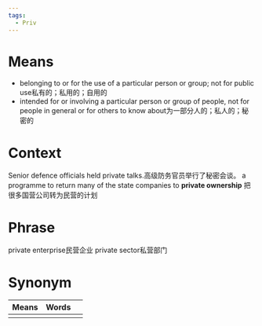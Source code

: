 ```yaml
---
tags:
  - Priv
---
```

# Means
- belonging to or for the use of a particular person or group; not for public use私有的；私用的；自用的
- intended for or involving a particular person or group of people, not for people in general or for others to know about为一部分人的；私人的；秘密的
# Context
Senior defence officials held private talks.高级防务官员举行了秘密会谈。
a programme to return many of the state companies to **private ownership** 把很多国营公司转为民营的计划
# Phrase
private enterprise民营企业
private sector私营部门
# Synonym
| Means | Words |     |
| ----- | ----- | --- |
|       |       |     |
